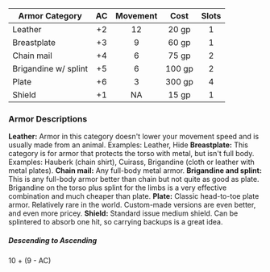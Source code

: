 

  

| Armor Category       | AC  | Movement |  Cost  | Slots | 
| -------------------- |:---:|:--------:|:------:|:-----:|
| Leather              | +2  |    12    | 20 gp  |   1   |
| Breastplate          | +3  |    9     | 60 gp  |   1   |
| Chain mail           | +4  |    6     | 75 gp  |   2   |
| Brigandine w/ splint | +5  |    6     | 100 gp |   2   |
| Plate                | +6  |    3     | 300 gp |   4   |
| Shield               | +1  |    NA    | 15 gp  |   1   |

  
  

### Armor Descriptions


**Leather:** Armor in this category doesn't lower your movement speed and is usually made from an animal. Examples: Leather, Hide
**Breastplate:** This category is for armor that protects the torso with metal, but isn't full body. Examples: Hauberk (chain shirt), Cuirass, Brigandine (cloth or leather with metal plates).
**Chain mail:** Any full-body metal armor. 
**Brigandine and splint:** This is any full-body armor better than chain but not quite as good as plate. Brigandine on the torso plus splint for the limbs is a very effective combination and much cheaper than plate.
**Plate:** Classic head-to-toe plate armor. Relatively rare in the world. Custom-made versions are even better, and even more pricey.
**Shield:** Standard issue medium shield. Can be splintered to absorb one hit, so carrying backups is a great idea.

##### Descending to Ascending
10 + (9 - AC)